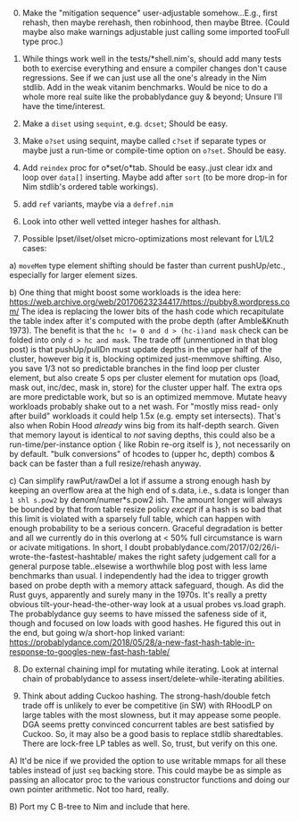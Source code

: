 0) Make the "mitigation sequence" user-adjustable somehow...E.g., first rehash,
   then maybe rerehash, then robinhood, then maybe Btree. (Could maybe also
   make warnings adjustable just calling some imported tooFull type proc.)

1) While things work well in the tests/\*shell.nim's, should add many tests both
   to exercise everything and ensure a compiler changes don't cause regressions.
   See if we can just use all the one's already in the Nim stdlib.  Add in the
   weak vitanim benchmarks.  Would be nice to do a whole more real suite like
   the probablydance guy & beyond; Unsure I'll have the time/interest.

2) Make a `diset` using `sequint`, e.g. `dcset`; Should be easy.

3) Make `o?set` using sequint, maybe called `c?set` if separate types or maybe
   just a run-time or compile-time option on `o?set`.  Should be easy.

4) Add `reindex` proc for o\*set/o\*tab.  Should be easy..just clear idx and
   loop over `data[]` inserting.  Maybe add after `sort` (to be more drop-in
   for Nim stdlib's ordered table workings).

5) add `ref` variants, maybe via a `defref.nim`

6) Look into other well vetted integer hashes for althash.

7) Possible lpset/ilset/olset micro-optimizations most relevant for L1/L2 cases:

  a) `moveMem` type element shifting should be faster than current pushUp/etc.,
     especially for larger element sizes.

  b) One thing that might boost some workloads is the idea here:
       https://web.archive.org/web/20170623234417/https://pubby8.wordpress.com/
     The idea is replacing the lower bits of the hash code which recapitulate
     the table index after it's computed with the probe depth (after Amble&Knuth
     1973).  The benefit is that the `hc != 0 and d > (hc-i)and mask` check can
     be folded into only `d > hc and mask`.  The trade off (unmentioned in that
     blog post) is that pushUp/pullDn must update depths in the upper half of
     the cluster, however big it is, blocking optimized just-memmove shifting.
     Also, you save 1/3 not so predictable branches in the find loop per cluster
     element, but also create 5 ops per cluster element for mutation ops (load,
     mask out, inc/dec, mask in, store) for the cluster upper half.  The extra
     ops are more predictable work, but so is an optimized memmove.  Mutate
     heavy workloads probably shake out to a net wash.  For "mostly miss read-
     only after build" workloads it could help 1.5x (e.g. empty set intersects).
     That's also when Robin Hood *already* wins big from its half-depth search.
     Given that memory layout is identical to *not* saving depths, this could
     also be a run-time/per-instance option { like Robin re-org itself is },
     not necessarily on by default.  "bulk conversions" of hcodes to (upper hc,
     depth) combos & back can be faster than a full resize/rehash anyway.

  c) Can simplify rawPut/rawDel a lot if assume a strong enough hash by keeping
     an overflow area at the high end of s.data, i.e., s.data is longer than `1
     shl s.pow2` by denom/numer\*s.pow2 ish.  The amount longer will always be
     bounded by that from table resize policy *except* if a hash is so bad that
     this limit is violated with a sparsely full table, which can happen with
     enough probability to be a serious concern.  Graceful degradation is better
     and all we currently do in this overlong at < 50% full circumstance is warn
     or acivate mitigations.  In short, I doubt
     probablydance.com/2017/02/26/i-wrote-the-fastest-hashtable/ makes the right
     safety judgement call for a general purpose table..elsewise a worthwhile
     blog post with less lame benchmarks than usual.  I independently had the
     idea to trigger growth based on probe depth with a memory attack safeguard,
     though.  As did the Rust guys, apparently and surely many in the 1970s.
     It's really a pretty obvious tilt-your-head-the-other-way look at a usual
     probes vs.load graph.  The probablydance guy seems to have missed the
     safeness side of it, though and focused on low loads with good hashes. He
     figured this out in the end, but going w/a short-hop linked variant:
       https://probablydance.com/2018/05/28/a-new-fast-hash-table-in-response-to-googles-new-fast-hash-table/

8) Do external chaining impl for mutating while iterating.  Look at internal
   chain of probablydance to assess insert/delete-while-iterating abilities.

9) Think about adding Cuckoo hashing.  The strong-hash/double fetch trade off is
   unlikely to ever be competitive (in SW) with RHoodLP on large tables with the
   most slowness, but it may appease some people.  DGA seems pretty convinced
   concurrent tables are best satisfied by Cuckoo.  So, it may also be a good
   basis to replace stdlib sharedtables.  There are lock-free LP tables as well.
   So, trust, but verify on this one.

A) It'd be nice if we provided the option to use writable mmaps for all these
   tables instead of just `seq` backing store.  This could maybe be as simple as
   passing an allocator proc to the various constructor functions and doing our
   own pointer arithmetic.  Not too hard, really.

B) Port my C B-tree to Nim and include that here.
